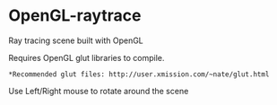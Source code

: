 # OpenGL-raytrace
Ray tracing scene built with OpenGL

Requires OpenGL glut libraries to compile.

	*Recommended glut files: http://user.xmission.com/~nate/glut.html

Use Left/Right mouse to rotate around the scene
